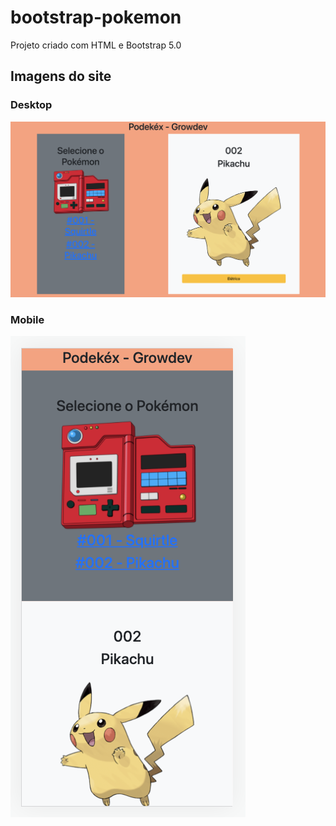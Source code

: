 # bootstrap-pokemon

Projeto criado com HTML e Bootstrap 5.0

## Imagens do site

### Desktop
![image](https://github.com/marcelo-growdev/bootstrap-pokemon/blob/master/images/screenshots/desktop.png)

### Mobile
![image](https://github.com/marcelo-growdev/bootstrap-pokemon/blob/master/images/screenshots/mobile.png)